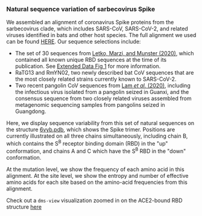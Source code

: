 ### Natural sequence variation of sarbecovirus Spike

We assembled an alignment of coronavirus Spike proteins from the sarbecovirus clade, which includes SARS-CoV, SARS-CoV-2, and related viruses identified in bats and other host species. The full alignment we used can be found [HERE](https://github.com/dms-view/SARS-CoV-2/blob/master/data/Spike/BloomLab2020/results/prot_map_rbd_alignment.fa). Our sequence selections include:
* The set of 30 sequences from [Letko, Marzi, and Munster (2020)](https://www.nature.com/articles/s41564-020-0688-y), which contained all known unique RBD sequences at the time of its publication. See [Extended Data Fig 1](https://www.nature.com/articles/s41564-020-0688-y/figures/6) for more information. 
* RaTG13 and RmYN02, two newly described bat CoV sequences that are the most closely related strains currently known to SARS-CoV-2.
* Two recent pangolin CoV sequences from [Lam _et al._ (2020)](https://www.nature.com/articles/s41586-020-2169-0), including the infectious virus isolated from a pangolin seized in Guanxi, and the consensus sequence from two closely related viruses assembled from metagenomic sequencing samples from pangolins seized in Guangdong.

Here, we display sequence variability from this set of natural sequences on the structure [6vyb.pdb](https://www.rcsb.org/structure/6VYB), which shows the Spike trimer. Positions are currently illustrated on all three chains simultaneously, including chain B, which contains the S<sup>B</sup> receptor binding domain (RBD) in the "up" conformation, and chains A and C which have the S<sup>B</sup> RBD in the "down" conformation.

At the mutation level, we show the frequency of each amino acid in this alignment.
At the site level, we show the entropy and number of effective amino acids for each site based on the amino-acid frequencies from this alignment.

Check out a `dms-view` visualization zoomed in on the ACE2-bound RBD structure [here](https://dms-view.github.io/?pdb-url=https%3A%2F%2Fraw.githubusercontent.com%2Fdms-view%2FSARS-CoV-2%2Fmaster%2Fdata%2FSpike%2FBloomLab2020%2F6m0j.pdb&markdown-url=https%3A%2F%2Fraw.githubusercontent.com%2Fdms-view%2FSARS-CoV-2%2Fmaster%2Fdata%2FSpike%2FBloomLab2020%2FBloomLab_rbd.md&data-url=https%3A%2F%2Fraw.githubusercontent.com%2Fdms-view%2FSARS-CoV-2%2Fmaster%2Fdata%2FSpike%2FBloomLab2020%2Fresults%2FBloomLab2020_rbd.csv&condition=natural+frequencies&site_metric=site_entropy&mutation_metric=mut_frequency&selected_sites=)
